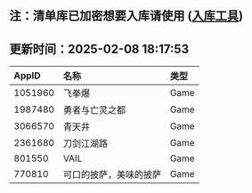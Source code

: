 ## 注：清单库已加密想要入库请使用 ([入库工具](https://github.com/BlankTMing/ManifestAutoUpdate/releases))

## 更新时间：2025-02-08 18:17:53
| AppID | 名称 | 类型  |
| :-------------------- | :----------------------------- | :----------- |
| 1051960 | 飞拳爆| Game |
| 1987480 | 勇者与亡灵之都| Game |
| 3066570 | 青天井| Game |
| 2361680 | 刀剑江湖路| Game |
| 801550 | VAIL| Game |
| 770810 | 可口的披萨，美味的披萨| Game |
